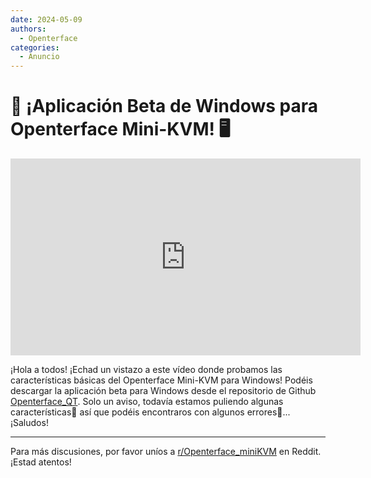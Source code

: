 ```yaml
---
date: 2024-05-09
authors:
  - Openterface
categories:
  - Anuncio
---
```


# 🚀 ¡Aplicación Beta de Windows para Openterface Mini-KVM! 🖥️


<iframe width="560" height="315" src="https://www.youtube.com/embed/ERzpGtRvP2o?si=kTgl8-iQwSupuIT4" title="YouTube video player" frameborder="0" allow="accelerometer; autoplay; clipboard-write; encrypted-media; gyroscope; picture-in-picture; web-share" referrerpolicy="strict-origin-when-cross-origin" allowfullscreen></iframe>

¡Hola a todos! ¡Echad un vistazo a este vídeo donde probamos las características básicas del Openterface Mini-KVM para Windows! Podéis descargar la aplicación beta para Windows desde el repositorio de Github [Openterface_QT](https://github.com/TechxArtisanStudio/Openterface_QT). Solo un aviso, todavía estamos puliendo algunas características🔧 así que podéis encontraros con algunos errores🐛... ¡Saludos!
<!-- more -->

--------

Para más discusiones, por favor uníos a [r/Openterface_miniKVM](https://www.reddit.com/r/Openterface_miniKVM/) en Reddit. ¡Estad atentos!
